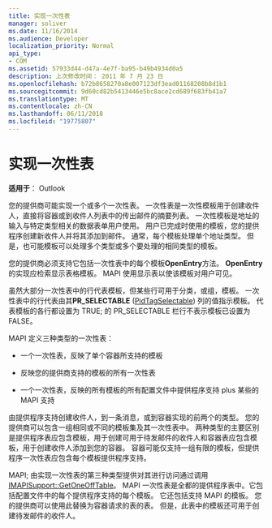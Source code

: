 ```yaml
---
title: 实现一次性表
manager: soliver
ms.date: 11/16/2014
ms.audience: Developer
localization_priority: Normal
api_type:
- COM
ms.assetid: 57933d44-d47a-4e7f-ba95-b49b4934d0a5
description: 上次修改时间： 2011 年 7 月 23 日
ms.openlocfilehash: b72b8658270a8e007123df3ead01168208b8d1b1
ms.sourcegitcommit: 9d60cd82b5413446e5bc8ace2cd689f683fb41a7
ms.translationtype: MT
ms.contentlocale: zh-CN
ms.lasthandoff: 06/11/2018
ms.locfileid: "19775807"
---
```

# <a name="implementing-one-off-tables"></a>实现一次性表

**适用于**： Outlook 
  
您的提供商可能实现一个或多个一次性表。 一次性表是一次性模板用于创建收件人，直接将容器或到收件人列表中的传出邮件的摘要列表。 一次性模板是地址的输入与特定类型相关的数据表单用户使用。 用户已完成时使用的模板，您的提供程序创建新收件人并将其添加到邮件。 通常，每个模板处理单个地址类型。 但是，也可能模板可以处理多个类型或多个要处理的相同类型的模板。 
  
您的提供商必须支持它包括一次性表中的每个模板**OpenEntry**方法。 **OpenEntry**的实现应检索显示表格模板。 MAPI 使用显示表以使该模板对用户可见。 
  
虽然大部分一次性表中的行代表模板，但某些行可用于分类，或组，模板。 一次性表中的行代表由其**PR_SELECTABLE** ([PidTagSelectable](pidtagselectable-canonical-property.md)) 列的值指示模板。 代表模板的各行都设置为 TRUE; 的 PR_SELECTABLE 栏行不表示模板已设置为 FALSE。
  
MAPI 定义三种类型的一次性表：
  
- 一个一次性表，反映了单个容器所支持的模板
    
- 反映您的提供商支持的模板的所有一次性表 
    
- 一个一次性表，反映的所有模板的所有配置文件中提供程序支持 plus 某些的 MAPI 支持
    
由提供程序支持创建收件人，到一条消息，或到容器实现的前两个的类型。 您的提供商可以包含一组相同或不同的模板集及其一次性表中。 两种类型的主要区别是提供程序表应包含模板，用于创建可用于待发邮件的收件人和容器表应包含模板，用于创建收件人添加到您的容器。 容器可能仅支持一组有限的模板，但提供程序一次性表应包含每个模板提供程序支持。
  
MAPI; 由实现一次性表的第三种类型提供对其进行访问通过调用[IMAPISupport::GetOneOffTable](imapisupport-getoneofftable.md)。 MAPI 一次性表是全都的提供程序表中。它包括配置文件中的每个提供程序支持的每个模板。 它还包括支持 MAPI 的模板。 您的提供商可以使用此替换为容器请求的表的表。 但是，此表中的模板还可用于创建待发邮件的收件人。
  


